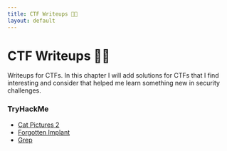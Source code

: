 ```yaml
---
title: CTF Writeups 👨‍💻
layout: default
---
```


# CTF Writeups 👨‍💻

Writeups for CTFs. In this chapter I will add solutions for CTFs that I find
interesting and consider that helped me learn something new in security
challenges.

### TryHackMe

- [Cat Pictures 2](/writeups/catpictures2)
- [Forgotten Implant](/writeups/forgottenimplant)
- [Grep](/writeups/greprtp)
